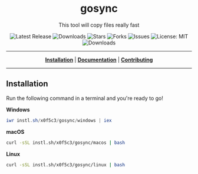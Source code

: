 <h1 align="center">gosync</h1>
<p align="center">This tool will copy files really fast</p>

<p align="center">

<a style="text-decoration: none" href="https://github.com/x0f5c3/gosync/releases">
<img src="https://img.shields.io/github/v/release/x0f5c3/gosync?style=flat-square" alt="Latest Release">
</a>

<a style="text-decoration: none" href="https://github.com/x0f5c3/gosync/releases">
<img src="https://img.shields.io/github/downloads/x0f5c3/gosync/total.svg?style=flat-square" alt="Downloads">
</a>

<a style="text-decoration: none" href="https://github.com/x0f5c3/gosync/stargazers">
<img src="https://img.shields.io/github/stars/x0f5c3/gosync.svg?style=flat-square" alt="Stars">
</a>

<a style="text-decoration: none" href="https://github.com/x0f5c3/gosync/fork">
<img src="https://img.shields.io/github/forks/x0f5c3/gosync.svg?style=flat-square" alt="Forks">
</a>

<a style="text-decoration: none" href="https://github.com/x0f5c3/gosync/issues">
<img src="https://img.shields.io/github/issues/x0f5c3/gosync.svg?style=flat-square" alt="Issues">
</a>

<a style="text-decoration: none" href="https://opensource.org/licenses/MIT">
<img src="https://img.shields.io/badge/License-MIT-yellow.svg?style=flat-square" alt="License: MIT">
</a>

<br/>

<a style="text-decoration: none" href="https://github.com/x0f5c3/gosync/releases">
<img src="https://img.shields.io/badge/platform-windows%20%7C%20macos%20%7C%20linux-informational?style=for-the-badge" alt="Downloads">
</a>

<br/>

</p>

----

<p align="center">
<strong><a href="https://x0f5c3.github.io/gosync/#/installation">Installation</a></strong>
|
<strong><a href="https://x0f5c3.github.io/gosync/#/docs">Documentation</a></strong>
|
<strong><a href="https://x0f5c3.github.io/gosync/#/CONTRIBUTING">Contributing</a></strong>
</p>

----



## Installation

Run the following command in a terminal and you're ready to go!

**Windows**
```powershell
iwr instl.sh/x0f5c3/gosync/windows | iex
```

**macOS**
```bash
curl -sSL instl.sh/x0f5c3/gosync/macos | bash
```

**Linux**
```bash
curl -sSL instl.sh/x0f5c3/gosync/linux | bash
```
